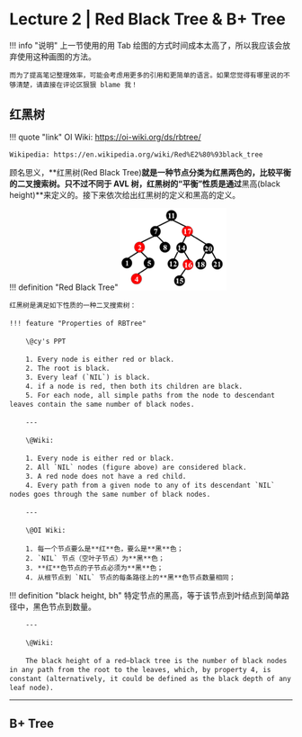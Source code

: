 # Lecture 2 | Red Black Tree & B+ Tree

!!! info "说明"
    上一节使用的用 Tab 绘图的方式时间成本太高了，所以我应该会放弃使用这种画图的方法。

    而为了提高笔记整理效率，可能会考虑用更多的引用和更简单的语言。如果您觉得有哪里说的不够清楚，请直接在评论区狠狠 blame 我！

## 红黑树

!!! quote "link"
    OI Wiki: https://oi-wiki.org/ds/rbtree/
    
    Wikipedia: https://en.wikipedia.org/wiki/Red%E2%80%93black_tree

顾名思义，**红黑树(Red Black Tree)**就是一种节点分类为红黑两色的，比较平衡的二叉搜索树。只不过不同于 AVL 树，红黑树的“平衡”性质是通过**黑高(black height)**来定义的。接下来依次给出红黑树的定义和黑高的定义。

!!! definition "Red Black Tree"
    ![](img/6.png)

    红黑树是满足如下性质的一种二叉搜索树：

    !!! feature "Properties of RBTree"

        \@cy's PPT
        
        1. Every node is either red or black.
        2. The root is black.
        3. Every leaf (`NIL`) is black.
        4. if a node is red, then both its children are black.
        5. For each node, all simple paths from the node to descendant leaves contain the same number of black nodes.

        ---

        \@Wiki:

        1. Every node is either red or black.
        2. All `NIL` nodes (figure above) are considered black.
        3. A red node does not have a red child.
        4. Every path from a given node to any of its descendant `NIL` nodes goes through the same number of black nodes.

        ---

        \@OI Wiki:

        1. 每一个节点要么是**红**色，要么是**黑**色；
        2. `NIL` 节点（空叶子节点）为**黑**色；
        3. **红**色节点的子节点必须为**黑**色；
        4. 从根节点到 `NIL` 节点的每条路径上的**黑**色节点数量相同；

!!! definition "black height, bh"
        特定节点的黑高，等于该节点到叶结点到简单路径中，黑色节点到数量。

        ---
        
        \@Wiki:
        
        The black height of a red–black tree is the number of black nodes in any path from the root to the leaves, which, by property 4, is constant (alternatively, it could be defined as the black depth of any leaf node).


---

## B+ Tree